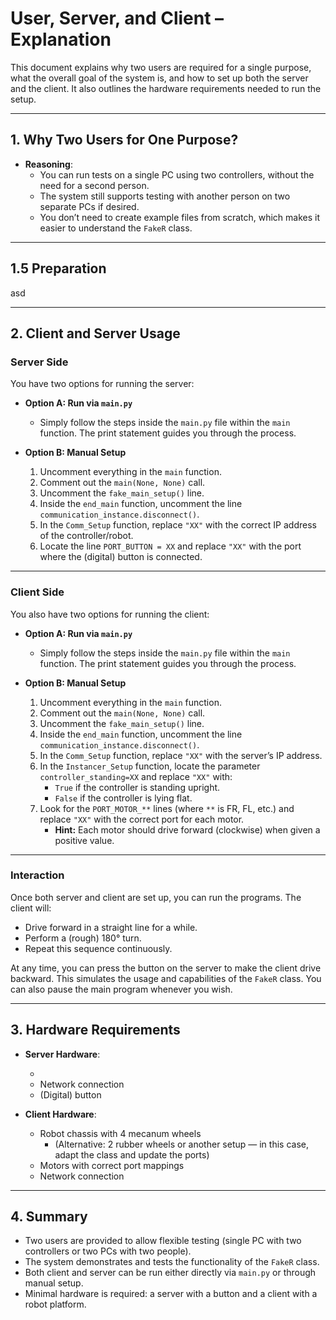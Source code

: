 # User, Server, and Client – Explanation

This document explains why two users are required for a single purpose, what the overall goal of the system is, and how to set up both the server and the client. It also outlines the hardware requirements needed to run the setup.

---

## 1. Why Two Users for One Purpose?

- **Reasoning**:
  - You can run tests on a single PC using two controllers, without the need for a second person.
  - The system still supports testing with another person on two separate PCs if desired.
  - You don’t need to create example files from scratch, which makes it easier to understand the `FakeR` class.

---

## 1.5 Preparation

asd

----

## 2. Client and Server Usage

### Server Side

You have two options for running the server:

- **Option A: Run via `main.py`**
  
  - Simply follow the steps inside the `main.py` file within the `main` function. The print statement guides you through the process.

- **Option B: Manual Setup**
  
  1. Uncomment everything in the `main` function.  
  2. Comment out the `main(None, None)` call.  
  3. Uncomment the `fake_main_setup()` line.  
  4. Inside the `end_main` function, uncomment the line `communication_instance.disconnect()`.  
  5. In the `Comm_Setup` function, replace `"XX"` with the correct IP address of the controller/robot.  
  6. Locate the line `PORT_BUTTON = XX` and replace `"XX"` with the port where the (digital) button is connected.  

---

### Client Side

You also have two options for running the client:

- **Option A: Run via `main.py`**
  
  - Simply follow the steps inside the `main.py` file within the `main` function. The print statement guides you through the process.

- **Option B: Manual Setup**
  
  1. Uncomment everything in the `main` function.  
  2. Comment out the `main(None, None)` call.  
  3. Uncomment the `fake_main_setup()` line.  
  4. Inside the `end_main` function, uncomment the line `communication_instance.disconnect()`.  
  5. In the `Comm_Setup` function, replace `"XX"` with the server’s IP address.  
  6. In the `Instancer_Setup` function, locate the parameter `controller_standing=XX` and replace `"XX"` with:  
     - `True` if the controller is standing upright.  
     - `False` if the controller is lying flat.  
  7. Look for the `PORT_MOTOR_**` lines (where `**` is FR, FL, etc.) and replace `"XX"` with the correct port for each motor.  
     - **Hint:** Each motor should drive forward (clockwise) when given a positive value.  

---

### Interaction

Once both server and client are set up, you can run the programs. The client will:  

- Drive forward in a straight line for a while.  
- Perform a (rough) 180° turn.  
- Repeat this sequence continuously.  

At any time, you can press the button on the server to make the client drive backward. This simulates the usage and capabilities of the `FakeR` class. You can also pause the main program whenever you wish.

---

## 3. Hardware Requirements

- **Server Hardware**:
  
  - 
  - Network connection  
  - (Digital) button  

- **Client Hardware**:
  
  - Robot chassis with 4 mecanum wheels  
    - (Alternative: 2 rubber wheels or another setup — in this case, adapt the class and update the ports)  
  - Motors with correct port mappings  
  - Network connection  

---

## 4. Summary

- Two users are provided to allow flexible testing (single PC with two controllers or two PCs with two people).  
- The system demonstrates and tests the functionality of the `FakeR` class.  
- Both client and server can be run either directly via `main.py` or through manual setup.  
- Minimal hardware is required: a server with a button and a client with a robot platform.  
